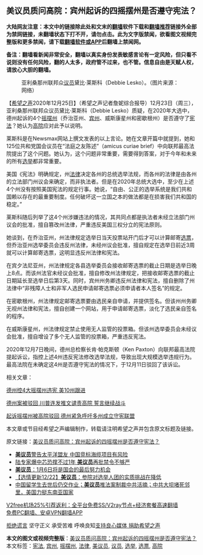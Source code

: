  <h2>美议员质问高院：宾州起诉的四摇摆州是否遵守宪法？</h2> <p class="notice"><b>大陆网友注意：本文中的链接除此处和文末的<a href="https://github.com/bannedbook/fanqiang" >翻墙</a>软件下载和<a href="https://github.com/killgcd/justmysocks/blob/master/README.md">翻墙推荐</a>链接外全部为禁网链接，未翻墙状态下打不开，请勿点击。此为文字版禁闻，欲看图文视频完整版和更多禁闻，请下载<a href="https://github.com/bannedbook/fanqiang">翻墙软件或APP</a>后翻墙上禁闻网。</p><p>备注：翻墙看新闻非常安全，翻墙以真实身份发表敏感言论有一定风险，但只看不说则没有任何风险，翻的人太多，政府管不过来，也不管。信息自由是天赋人权，请放心大胆的翻墙。</b></p>  <div class="entry"> <figure><figcaption>亚利桑那州联邦众<a href="https://www.bannedbook.org/bnews/tag/%e8%ae%ae%e5%91%98/" class="st_tag internal_tag" rel="tag" title="标签 议员 下的日志">议员</a>黛比·莱斯科（Debbie Lesko）。（图片来源：网络）</figcaption></figure> <p>【<span class='wp_keywordlink_affiliate'><a href="https://www.soundofhope.org" title="希望之声" target="_blank">希望之声</a></span>2020年12月25日】（希望之声记者詹妮综合报导）12月23日（周三），亚利桑那州联邦众议员黛比‧莱斯科（Debbie Lesko）质疑，在2020年大选中，德州起诉的4个<a href="https://www.bannedbook.org/bnews/tag/%E6%91%87%E6%91%86%E5%B7%9E/" class="st_tag internal_tag" rel="tag" title="标签 摇摆州 下的日志">摇摆州</a>（乔治亚州、<a href="https://www.bannedbook.org/bnews/tag/%E5%AE%BE%E5%B7%9E/" class="st_tag internal_tag" rel="tag" title="标签 宾州 下的日志">宾州</a>、威斯康星州和密歇根州）是否遵守了<a href="https://www.bannedbook.org/bnews/tag/%e5%ae%aa%e6%b3%95/" class="st_tag internal_tag" rel="tag" title="标签 宪法 下的日志">宪法</a>？她认为<a href="https://www.bannedbook.org/bnews/tag/%e9%ab%98%e9%99%a2/" class="st_tag internal_tag" rel="tag" title="标签 高院 下的日志">高院</a>应对此予以说明。</p> <p>莱斯科是在Newsmax网站上撰文发表的以上言论。她在文章开篇中就提到，她和125位共和党国会议员在“法庭之友陈述”（amicus curiae brief）中向联邦最高法院提出了这个问题。她认为，这个问题非常重要，需要得到答案，对于今年和未来的所有<a href="https://www.bannedbook.org/bnews/tag/%e9%80%89%e4%b8%be/" class="st_tag internal_tag" rel="tag" title="标签 选举 下的日志">选举</a>都非常重要。</p> <p>美国《宪法》明确规定，州<a href="https://www.bannedbook.org/bnews/tag/%e6%b3%95%e5%be%8b/" class="st_tag internal_tag" rel="tag" title="标签 法律 下的日志">法律</a>决定各州的总统选举法规，而各州的法律是由各州的立法部门州议会来确定，而非执法者。但是在2020年总统大选中，至少在上述4个州没有按照美国宪法的规定行事。她说，“自由、公正的选举系统是我们共和国赖以存在的最重要制度。任何破坏这一立国之本的做法都是在损害我们共和国的稳定。”</p> <p>莱斯科随后列举了这4个州涉嫌违法的情况，其共同点都是执法者未经立法部门州议会的批准，擅自篡改州法律，严重违反美国三权分立的宪法原则。</p>  <p>她谈到，在乔治亚州，州法律规定选举日当天投票站开门后才可以计算邮寄<a href="https://www.bannedbook.org/bnews/tag/%E9%80%89%E7%A5%A8/" class="st_tag internal_tag" rel="tag" title="标签 选票 下的日志">选票</a>，但乔治亚州选举委员会违反州法律，未经州议会批准，擅自规定在选举日前近3周就可以计算邮寄选票，这明显违反州法律和宪法。</p> <p>在宾夕法尼亚州，州法律规定各县选举委员会接收邮寄选票的截止日期是选举日晚上8点。而该州法官未经议会批准，擅自修改州法律规定，把接收邮寄选票的截止日期延长至选举日后第3天。同时，宾州州务卿违反州法律和宪法，擅自删除了州法律中“非残障人士和非军人选民申请邮寄选票必须申请者本人签名”的规定。</p> <p>在密歇根州，州法律规定邮寄选票要由选民亲自申请，并提供签名。但该州州务卿无视州法律和宪法，擅自创建一个网站，用于申请邮寄选票，淡化了选民亲自签名的程序。</p> <p>在威斯康星州，州法律规定禁止使用无人监管的投票箱。但该州选举委员会未经议会批准，擅自增设了多个无人监管的投票箱，严重违反宪法。</p>  <p>2020年12月7日晚间，德州总检察长肯‧帕克斯顿（Ken Paxton）向联邦最高法院提起诉讼，指控上述4州违反宪法修改选举法规，导致出现大规模选举违规行为。最高法院在未确定这4州是否遵守宪法的情况下，于12月11日驳回了该诉讼。</p> <p>相关文章：</p> <p><a href="https://www.soundofhope.org/post/451813">德州控4大摇摆州违宪 美10州跟进</a></p> <p><a href="https://www.soundofhope.org/post/452968">德州案被驳回 川普连发推文谴责高院 誓言继续战斗</a></p>  <p><a href="https://www.soundofhope.org/post/452779">起诉摇摆州被高院驳回 德州紧急呼吁多州成立守宪联盟</a></p> <p>本文章或节目经希望之声编辑制作，转载请注明希望之声并包含原文标题及链接。</p> <p>原文链接：<a class="src_link"  href="https://www.soundofhope.org/post/457204" target="_blank">美议员质问高院：宾州起诉的四摇摆州是否遵守宪法？</a></p> <ul class='op-related-articles' title='相关阅读'> <li><a href='https://www.bannedbook.org/bnews/ssgc/20201224/1453739.html' target='_blank'><b>美议员</b>警告太平洋盟友 中国竞标海缆项目有风险</a></li> <li><a href='https://www.bannedbook.org/bnews/taiwannews/20201224/1453721.html' target='_blank'>陆专家爆中芯恐撑不过1年 <b>美议员</b>再批禁令不够严</a></li> <li><a href='https://www.bannedbook.org/bnews/comments/20201224/1453712.html' target='_blank'><b>美议员</b>：1月6日将是国会的最后努力机会</a></li> <li><a href='https://www.bannedbook.org/bnews/comments/20201223/1453087.html' target='_blank'>【选情更新12/22】<b>美议员</b>：参院对选举人团的实质挑战在降低</a></li> <li><a href='https://www.bannedbook.org/bnews/bannedvideo/20201218/1450218.html' target='_blank'>中国留学生去世后仍交作业；<b>美议员</b>推法案制裁中共活摘；中共大坝堵死邻里，美国力挺东南亚国家</a></li> </ul> <p class="texttj"> <a href="https://www.bannedbook.org/forum23/topic22702.html" target="_blank">V2free机场25%引荐返利：全平台免费SS/V2ray节点+经济套餐高速翻墙</a><br/> <a href="https://github.com/bannedbook/fanqiang/wiki/%E7%A6%81%E9%97%BB%E7%BD%91%E5%AE%89%E5%8D%93%E7%BF%BB%E5%A2%99%E6%96%B0%E9%97%BBAPP" target="_blank">免费PC翻墙、安卓VPN翻墙APP</a></p><p><span class='wp_keywordlink'><a href="https://www.bannedbook.org/forum2/topic1584.html" title="《拒绝谎言》" target="_blank">拒绝谎言</a></span> 坚守正义 承受苦难 呼唤良知<a href="/page/donate">支持良心媒体 捐助希望之声</a></p> <a name='sharetosocial'></a>       <div><b>本文的图文或视频完整版</b>：<a href='https://www.bannedbook.org/bnews/comments/20201226/1455014.html'>美议员质问高院：宾州起诉的四摇摆州是否遵守宪法？</a></div>  </div><!--END ENTRY--> <div class="postfooter"> <div>本文标签：<a href="https://www.bannedbook.org/bnews/tag/%e5%ae%aa%e6%b3%95/" rel="tag">宪法</a>, <a href="https://www.bannedbook.org/bnews/tag/%E5%AE%BE%E5%B7%9E/" rel="tag">宾州</a>, <a href="https://www.bannedbook.org/bnews/tag/%E6%91%87%E6%91%86%E5%B7%9E/" rel="tag">摇摆州</a>, <a href="https://www.bannedbook.org/bnews/tag/%e6%b3%95%e5%be%8b/" rel="tag">法律</a>, <a href="https://www.bannedbook.org/bnews/tag/%E7%BE%8E%E8%AE%AE%E5%91%98/" rel="tag">美议员</a>, <a href="https://www.bannedbook.org/bnews/tag/%e8%ae%ae%e5%91%98/" rel="tag">议员</a>, <a href="https://www.bannedbook.org/bnews/tag/%e9%80%89%e4%b8%be/" rel="tag">选举</a>, <a href="https://www.bannedbook.org/bnews/tag/%E9%80%89%E7%A5%A8/" rel="tag">选票</a>, <a href="https://www.bannedbook.org/bnews/tag/%e9%ab%98%e9%99%a2/" rel="tag">高院</a></div>  </div><!--END POSTFOOTER--> 